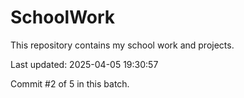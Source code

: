 # SchoolWork

This repository contains my school work and projects.

Last updated: 2025-04-05 19:30:57

Commit #2 of 5 in this batch.
